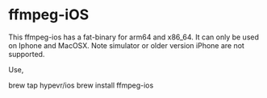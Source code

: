 # ffmpeg-iOS

This ffmpeg-ios has a fat-binary for arm64 and x86_64. It can only be used on Iphone and MacOSX. Note simulator or older version iPhone are not supported.

Use,

brew tap hypevr/ios
brew install ffmpeg-ios
